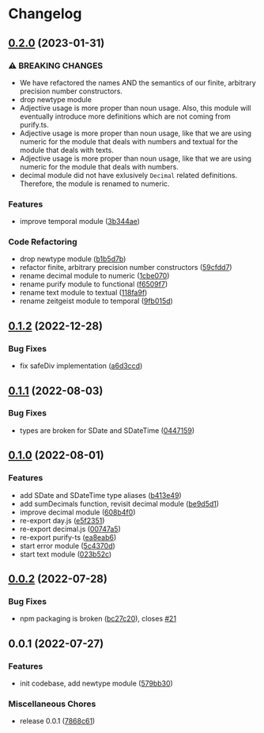 # Changelog

## [0.2.0](https://github.com/telostat/typescript-prelude/compare/v0.1.2...v0.2.0) (2023-01-31)


### ⚠ BREAKING CHANGES

* We have refactored the names AND the semantics of our finite, arbitrary precision number constructors.
* drop newtype module
* Adjective usage is more proper than noun usage. Also, this module will eventually introduce more definitions which are not coming from purify.ts.
* Adjective usage is more proper than noun usage, like that we are using numeric for the module that deals with numbers and textual for the module that deals with texts.
* Adjective usage is more proper than noun usage, like that we are using numeric for the module that deals with numbers.
* decimal module did not have exlusively `Decimal` related definitions. Therefore, the module is renamed to numeric.

### Features

* improve temporal module ([3b344ae](https://github.com/telostat/typescript-prelude/commit/3b344ae6828c32567f6975a653908a28aa436c69))


### Code Refactoring

* drop newtype module ([b1b5d7b](https://github.com/telostat/typescript-prelude/commit/b1b5d7bc1b3644375cf37f62b186f289e06e2267))
* refactor finite, arbitrary precision number constructors ([59cfdd7](https://github.com/telostat/typescript-prelude/commit/59cfdd7339c2fe639dc2294b7bf81aa346c24a0f))
* rename decimal module to numeric ([1cbe070](https://github.com/telostat/typescript-prelude/commit/1cbe07028be86cdab24a0d0b0df2f7ccac07caf9))
* rename purify module to functional ([f6509f7](https://github.com/telostat/typescript-prelude/commit/f6509f77e50470a0d4f157eeab43c05b2614139a))
* rename text module to textual ([118fa9f](https://github.com/telostat/typescript-prelude/commit/118fa9f785db90a2923a7b28db20fdce056c143a))
* rename zeitgeist module to temporal ([9fb015d](https://github.com/telostat/typescript-prelude/commit/9fb015dfeb088021e26f6fe3e5555eabb302fbba))

## [0.1.2](https://github.com/telostat/typescript-prelude/compare/v0.1.1...v0.1.2) (2022-12-28)


### Bug Fixes

* fix safeDiv implementation ([a6d3ccd](https://github.com/telostat/typescript-prelude/commit/a6d3ccd0dc06b1580b4efe917bbd815ebd140c66))

## [0.1.1](https://github.com/telostat/typescript-prelude/compare/v0.1.0...v0.1.1) (2022-08-03)


### Bug Fixes

* types are broken for SDate and SDateTime ([0447159](https://github.com/telostat/typescript-prelude/commit/044715944c55b772c07e81381b35c9418bf6bf22))

## [0.1.0](https://github.com/telostat/typescript-prelude/compare/v0.0.2...v0.1.0) (2022-08-01)


### Features

* add SDate and SDateTime type aliases ([b413e49](https://github.com/telostat/typescript-prelude/commit/b413e49006ba076e8db5e5785e6c077d6b2ca236))
* add sumDecimals function, revisit decimal module ([be9d5d1](https://github.com/telostat/typescript-prelude/commit/be9d5d14e02761da62ee6db1dc0f247f04d30768))
* improve decimal module ([608b4f0](https://github.com/telostat/typescript-prelude/commit/608b4f0458fb5a5f3cf85fbac85b22ebfdc5762b))
* re-export day.js ([e5f2351](https://github.com/telostat/typescript-prelude/commit/e5f2351d71cf7d5448ef34516b5d03b3524a3a70))
* re-export decimal.js ([00747a5](https://github.com/telostat/typescript-prelude/commit/00747a5b70bdf033055c0ab89e43e4771a740899))
* re-export purify-ts ([ea8eab6](https://github.com/telostat/typescript-prelude/commit/ea8eab60444036153efb6b7b721483cd45d26ade))
* start error module ([5c4370d](https://github.com/telostat/typescript-prelude/commit/5c4370dea468e7a33fd95dea2be82e5579931004))
* start text module ([023b52c](https://github.com/telostat/typescript-prelude/commit/023b52cbf746cec3386eb4865c981bfdb7ba9bf9))

## [0.0.2](https://github.com/telostat/typescript-prelude/compare/v0.0.1...v0.0.2) (2022-07-28)


### Bug Fixes

* npm packaging is broken ([bc27c20](https://github.com/telostat/typescript-prelude/commit/bc27c20ef7c67ad765011183155930093c1238b9)), closes [#21](https://github.com/telostat/typescript-prelude/issues/21)

## 0.0.1 (2022-07-27)


### Features

* init codebase, add newtype module ([579bb30](https://github.com/telostat/typescript-prelude/commit/579bb30c687f902fc3bbf64a35baeb703747e0e8))


### Miscellaneous Chores

* release 0.0.1 ([7868c61](https://github.com/telostat/typescript-prelude/commit/7868c610c203d0f9e0d0bf3c53db932ce2d24256))
